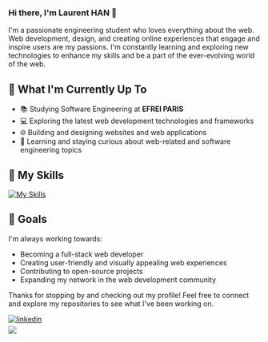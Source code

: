 ### Hi there, I'm Laurent HAN 👋

I'm a passionate engineering student who loves everything about the web. Web development, design, and creating online experiences that engage and inspire users are my passions.
I'm constantly learning and exploring new technologies to enhance my skills and be a part of the ever-evolving world of the web.

## 💼 What I'm Currently Up To

- 📚 Studying Software Engineering at **EFREI PARIS**
- 💻 Exploring the latest web development technologies and frameworks
- 🌐 Building and designing websites and web applications
- 📝 Learning and staying curious about web-related and software engineering topics

## 🚀 My Skills

[![My Skills](https://skillicons.dev/icons?i=react,django,spring,bootstrap,html,css,js,nodejs,java,figma,php,git,docker)](https://skillicons.dev)

## 🎯 Goals

I'm always working towards:

- Becoming a full-stack web developer
- Creating user-friendly and visually appealing web experiences
- Contributing to open-source projects
- Expanding my network in the web development community

Thanks for stopping by and checking out my profile! Feel free to connect and explore my repositories to see what I've been working on.

<a href="https://linkedin.com/in/laurent-han" target="_blank">
<img src=https://img.shields.io/badge/linkedin-%231E77B5.svg?&style=for-the-badge&logo=linkedin&logoColor=white alt=linkedin style="margin-bottom: 5px;" />
</a>

</br>

<div>
<img src="https://komarev.com/ghpvc/?username=kuhame&&style=flat-square" />
</div>  
  
